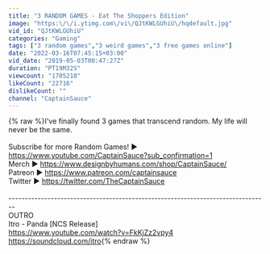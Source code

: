 ```yaml
---
title: "3 RANDOM GAMES - Eat The Shoppers Edition"
image: "https:\/\/i.ytimg.com\/vi\/QJtKWLGUhiU\/hqdefault.jpg"
vid_id: "QJtKWLGUhiU"
categories: "Gaming"
tags: ["3 random games","3 weird games","3 free games online"]
date: "2022-03-16T07:45:15+03:00"
vid_date: "2019-05-03T00:47:27Z"
duration: "PT19M32S"
viewcount: "1705218"
likeCount: "22716"
dislikeCount: ""
channel: "CaptainSauce"
---
```

{% raw %}I've finally found 3 games that transcend random. My life will never be the same.<br /><br />Subscribe for more Random Games! ► <a rel="nofollow" target="blank" href="https://www.youtube.com/CaptainSauce?sub_confirmation=1">https://www.youtube.com/CaptainSauce?sub_confirmation=1</a><br />Merch ► <a rel="nofollow" target="blank" href="https://www.designbyhumans.com/shop/CaptainSauce/">https://www.designbyhumans.com/shop/CaptainSauce/</a><br />Patreon ► <a rel="nofollow" target="blank" href="https://www.patreon.com/captainsauce">https://www.patreon.com/captainsauce</a><br />Twitter ► <a rel="nofollow" target="blank" href="https://twitter.com/TheCaptainSauce">https://twitter.com/TheCaptainSauce</a><br /><br />----------------------------------------­----------------------------------------­<br />OUTRO<br />Itro - Panda [NCS Release]<br /><a rel="nofollow" target="blank" href="https://www.youtube.com/watch?v=FkKjZz2vpy4">https://www.youtube.com/watch?v=FkKjZz2vpy4</a><br /><a rel="nofollow" target="blank" href="https://soundcloud.com/itro">https://soundcloud.com/itro</a>{% endraw %}
